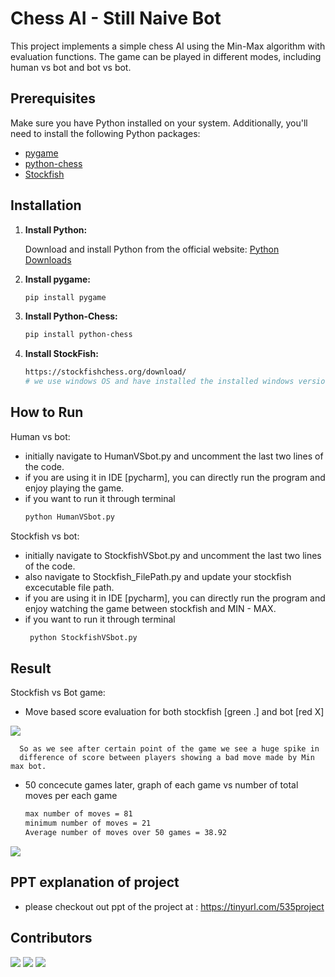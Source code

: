 # Chess AI - Still Naive Bot

This project implements a simple chess AI using the Min-Max algorithm with evaluation functions. The game can be played in different modes, including human vs bot and bot vs bot.

## Prerequisites

Make sure you have Python installed on your system. Additionally, you'll need to install the following Python packages:

- [pygame](https://www.pygame.org/)
- [python-chess](https://python-chess.readthedocs.io/)
- [Stockfish](https://stockfishchess.org/)

## Installation

1. **Install Python:**

   Download and install Python from the official website: [Python Downloads](https://www.python.org/downloads/)

2. **Install pygame:**

   ```bash
   pip install pygame

3. **Install Python-Chess:**
   ```bash
   pip install python-chess
4. **Install StockFish:**
   ```bash
   https://stockfishchess.org/download/
   # we use windows OS and have installed the installed windows version of stockfish to use in Stockfish_FilePath.py

## How to Run
Human vs bot:
- initially navigate to HumanVSbot.py and uncomment the last two
lines of the code.
- if you are using it in IDE [pycharm], you can directly run the program and enjoy playing the game.
- if you want to run it through terminal
   ```bash
   python HumanVSbot.py

Stockfish vs bot:
- initially navigate to StockfishVSbot.py and uncomment the last two
lines of the code.
- also navigate to Stockfish_FilePath.py and update your stockfish excecutable file path.
- if you are using it in IDE [pycharm], you can directly run the program and enjoy watching the game between stockfish and MIN - MAX.
- if you want to run it through terminal
  ```bash
   python StockfishVSbot.py

## Result
Stockfish vs Bot game:
- Move based score evaluation for both stockfish [green .] and bot [red X]

<img src = "screenshots/game_0_plot.png"/>
 
      So as we see after certain point of the game we see a huge spike in 
      difference of score between players showing a bad move made by Min max bot.
       

- 50 concecute games later, graph of each game vs number of total moves per each game 
   ```bash
   max number of moves = 81
   minimum number of moves = 21
   Average number of moves over 50 games = 38.92 
   
<img src = "screenshots/numberof_moves_plot.png"/>

## PPT explanation of project

- please checkout out ppt of the project at : https://tinyurl.com/535project

## Contributors
[![](https://github.com/anudeep-17.png?size=50)](https://github.com/anudeep-17)
[![](https://github.com/dheerajnani07.png?size=50)](https://github.com/dheerajnani07)
[![](https://github.com/ForumShah8.png?size=50)](https://github.com/ForumShah8)
